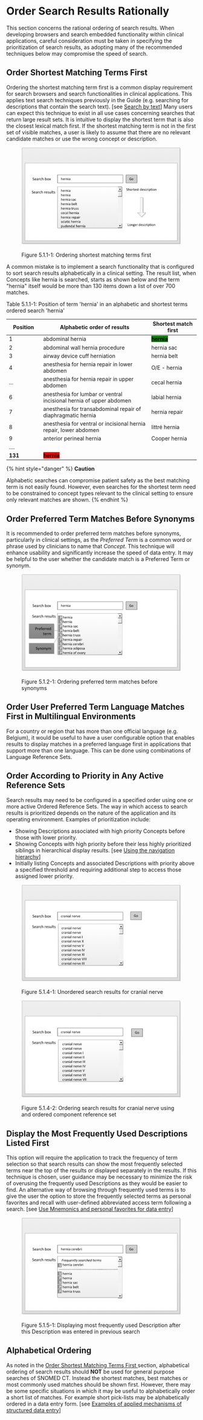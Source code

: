 # Order Search Results Rationally

This section concerns the rational ordering of search results. When developing browsers and search embedded functionality within clinical applications, careful consideration must be taken in specifying the prioritization of search results, as adopting many of the recommended techniques below may compromise the speed of search.

## Order Shortest Matching Terms First

Ordering the shortest matching term first is a common display requirement for search browsers and search functionalities in clinical applications. This applies text search techniques previously in the Guide (e.g. searching for descriptions that contain the search text). \[see [Search by text](../4-optimizing-searches/4.1-search-by-text.md)] Many users can expect this technique to exist in all use cases concerning searches that return large result sets. It is intuitive to display the shortest term that is also the closest lexical match first. If the shortest matching term is not in the first set of visible matches, a user is likely to assume that there are no relevant candidate matches or use the wrong concept or description.

<figure><img src="../images/52170502.png" alt=""><figcaption><p>Figure 5.1.1-1: Ordering shortest matching terms first</p></figcaption></figure>

A common mistake is to implement a search functionality that is configured to sort search results alphabetically in a clinical setting. The result list, when Concepts like hernia is searched, starts as shown below and the term "hernia" itself would be more than 130 items down a list of over 700 matches.

Table 5.1.1-1: Position of term 'hernia' in an alphabetic and shortest terms ordered search 'hernia'

<table><thead><tr><th width="102.15625">Position</th><th width="476.38671875">Alphabetic order of results</th><th width="177.765625">Shortest match first</th></tr></thead><tbody><tr><td>1</td><td>abdominal hernia</td><td><mark style="background-color:green;"><strong>hernia</strong></mark></td></tr><tr><td>2</td><td>abdominal wall hernia procedure</td><td>hernia sac</td></tr><tr><td>3</td><td>airway device cuff herniation</td><td>hernia belt</td></tr><tr><td>4</td><td>anesthesia for hernia repair in lower abdomen</td><td>O/E - hernia</td></tr><tr><td>...</td><td>anesthesia for hernia repair in upper abdomen</td><td>cecal hernia</td></tr><tr><td>6</td><td>anesthesia for lumbar or ventral incisional hernia of upper abdomen</td><td>labial hernia</td></tr><tr><td>7</td><td>anesthesia for transabdominal repair of diaphragmatic hernia</td><td>hernia repair</td></tr><tr><td>8</td><td>anesthesia for ventral or incisional hernia repair, lower abdomen</td><td>littré hernia</td></tr><tr><td>9</td><td>anterior perineal hernia</td><td>Cooper hernia</td></tr><tr><td>....</td><td></td><td></td></tr><tr><td><strong>131</strong></td><td><mark style="background-color:red;"><strong>hernia</strong></mark></td><td></td></tr></tbody></table>

{% hint style="danger" %}
**Caution**

Alphabetic searches can compromise patient safety as the best matching term is not easily found. However, even searches for the shortest term need to be constrained to concept types relevant to the clinical setting to ensure only relevant matches are shown.
{% endhint %}

## Order Preferred Term Matches Before Synonyms

It is recommended to order preferred term matches before synonyms, particularly in clinical settings, as the _Preferred Term_ is a common word or phrase used by clinicians to name that _Concept_. This technique will enhance usability and significantly increase the speed of data entry. It may be helpful to the user whether the candidate match is a Preferred Term or synonym.

<figure><img src="../images/52170504.png" alt=""><figcaption><p>Figure 5.1.2-1: Ordering preferred term matches before synonyms</p></figcaption></figure>

## Order User Preferred Term Language Matches First in Multilingual Environments

For a country or region that has more than one official language (e.g. Belgium), it would be useful to have a user configurable option that enables results to display matches in a preferred language first in applications that support more than one language. This can be done using combinations of Language Reference Sets.

## Order According to Priority in Any Active Reference Sets

Search results may need to be configured in a specified order using one or more active Ordered Reference Sets. The way in which access to search results is prioritized depends on the nature of the application and its operating environment. Examples of prioritization include:

* Showing Descriptions associated with high priority Concepts before those with lower priority.
* Showing Concepts with high priority before their less highly prioritized siblings in hierarchical display results. \[see [Using the navigation hierarchy](<../5 optimize-display-of-search-results/5.5 display-navigation-results-effectively/5.5.3-using-the-navigation-hierarchy.md>)]
* Initially listing Concepts and associated Descriptions with priority above a specified threshold and requiring additional step to access those assigned lower priority.

<figure><img src="../images/52170507.png" alt=""><figcaption><p>Figure 5.1.4-1: Unordered search results for cranial nerve</p></figcaption></figure>

<figure><img src="../images/52170506.png" alt=""><figcaption><p>Figure 5.1.4-2: Ordering search results for cranial nerve using and ordered component reference set</p></figcaption></figure>

## Display the Most Frequently Used Descriptions Listed First

This option will require the application to track the frequency of term selection so that search results can show the most frequently selected terms near the top of the results or displayed separately in the results. If this technique is chosen, user guidance may be necessary to minimize the risk of overusing the frequently used Descriptions as they would be easier to find. An alternative way of browsing through frequently used terms is to give the user the option to store the frequently selected terms as personal favorites and recall with user-defined abbreviated access term following a search. \[see [Use Mnemonics and personal favorites for data entry](<../5 optimize-display-of-search-results/5.6-use-mnemonics-and-personal-favorites-for-data-entry.md>)]

<figure><img src="../images/52170509.png" alt=""><figcaption><p>Figure 5.1.5-1: Displaying most frequently used Description after this Description was entered in previous search</p></figcaption></figure>

## Alphabetical Ordering

As noted in the [Order Shortest Matching Terms First ](5.1-order-search-results-rationally.md#order-shortest-matching-terms-first)section, alphabetical ordering of search results should **NOT** be used for general purpose searches of SNOMED CT. Instead the shortest matches, best matches or most commonly used matches should be shown first. However, there may be some specific situations in which it may be useful to alphabetically order a short list of matches. For example short pick-lists may be alphabetically ordered in a data entry form. \[see [Examples of applied mechanisms of structured data entry](../6-data-entry/6.2-structured-data-entry.md#examples-of-applied-mechanisms-of-structured-data-entry)]

